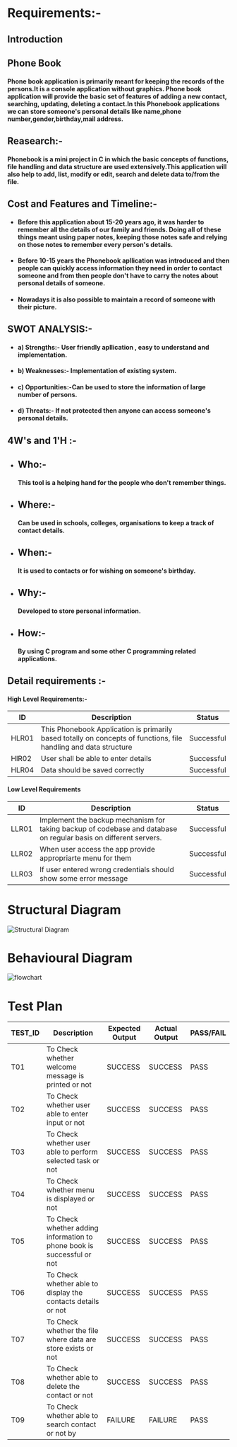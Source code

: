 
# Requirements:-

## Introduction

## Phone Book
#### Phone book application is primarily meant for keeping the records of the persons.It is a console application without graphics.  Phone book application will provide the basic set of features of adding a new contact, searching, updating, deleting a contact.In this Phonebook applications we can store someone's personal details like name,phone number,gender,birthday,mail address. 
## Reasearch:-
####  Phonebook is a mini project in C in which the basic concepts of functions, file handling and data structure are used extensively.This application will also help to add, list, modify or edit, search and delete data to/from the file.
## Cost and Features and Timeline:-
- #### Before this application about 15-20 years ago, it was harder to remember all the details of our family and friends. Doing all of these things meant using paper notes, keeping those notes safe  and relying on those notes to remember every person's details.
- #### Before 10-15 years the Phonebook apllication was introduced and then people can quickly access information they need in order to contact someone and from then people don't have to carry the notes about personal details of someone.
- #### Nowadays it is also possible to maintain a record of someone with their picture. 
## SWOT ANALYSIS:-
 - #### a) Strengths:- User friendly apllication , easy to understand and implementation.
 - #### b) Weaknesses:- Implementation of existing system.
 - #### c) Opportunities:-Can be used to store the information of large number of persons.
 - #### d) Threats:- If not protected then anyone can access someone's personal details.
 ## 4W's and 1'H :-
 - ## Who:- 
    #### This tool is a helping hand for the people who don't remember things.
 - ## Where:-
    #### Can be used in schools, colleges, organisations to keep a track of contact details.
 - ## When:-
    #### It is used to contacts or for wishing on someone's birthday.
 - ## Why:-
    #### Developed to store personal information.
 - ## How:-
    #### By using C program and some other C programming related applications.
## Detail requirements :-
 #### High Level Requirements:-
| ID | Description |  Status | 
| ----- | ----- | ---------|
| HLR01 |This Phonebook Application is primarily based totally on concepts of functions, file handling and data structure|  Successful | | 
| HlR02 | User shall be able to enter details | Successful  |
| HLR04 |Data should be saved correctly | Successful 

#### Low Level Requirements
| ID | Description |  Status | 
| ----- | ----- | ---------|
|LLR01 |	Implement the backup mechanism for taking backup of codebase and database on regular basis on different servers. | Successful |
|LLR02 |	When user access the app provide appropriarte menu for them | Successful |
|LLR03 |	If user entered wrong credentials should show some error message | Successful |
# Structural Diagram
![Structural Diagram](https://user-images.githubusercontent.com/94282308/143016718-0638e0b9-0645-47d6-ac71-7973313c4aa3.png)
# Behavioural Diagram
![flowchart](https://user-images.githubusercontent.com/94282308/143017267-34c62328-5320-4ddc-a09f-0d1a5f1e01dc.png)
# Test Plan


| TEST_ID | Description | Expected Output | Actual Output | PASS/FAIL | 
| ----- | --------------| --------------- | --------------|-----------|
| T01 | To Check whether welcome message is printed or not | SUCCESS | SUCCESS | PASS |
| T02 | To Check whether user able to enter input or not | SUCCESS | SUCCESS| PASS |
| T03 | To Check whether user able to perform selected task or not | SUCCESS | SUCCESS | PASS |
| T04 | To Check whether menu is displayed or not | SUCCESS | SUCCESS | PASS |
| T05 | To Check whether adding information to phone book is successful or not | SUCCESS | SUCCESS | PASS |
| T06 | To Check whether able to display the contacts details or not | SUCCESS | SUCCESS | PASS |
| T07 | To Check whether the file where data are store exists or not | SUCCESS | SUCCESS | PASS|
| T08 | To Check whether able to delete the contact or not | SUCCESS | SUCCESS | PASS |
| T09 | To Check whether able to search contact or not by | FAILURE | FAILURE | PASS|



